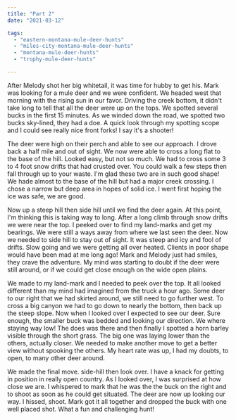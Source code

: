 ```yaml
---
title: "Part 2"
date: "2021-03-12"

tags: 
  - "eastern-montana-mule-deer-hunts"
  - "miles-city-montana-mule-deer-hunts"
  - "montana-mule-deer-hunts"
  - "trophy-mule-deer-hunts"

---
```


After Melody shot her big whitetail, it was time for hubby to get his. Mark was looking for a mule deer and we were confident. We headed west that morning with the rising sun in our favor. Driving the creek bottom, it didn't take long to tell that all the deer were up on the tops. We spotted several bucks in the first 15 minutes. As we winded down the road, we spotted two bucks sky-lined, they had a doe. A quick look through my spotting scope and I could see really nice front forks! I say it's a shooter!

The deer were high on their perch and able to see our approach. I drove back a half mile and out of sight. We now were able to cross a long flat to the base of the hill. Looked easy, but not so much. We had to cross some 3 to 4 foot snow drifts that had crusted over. You could walk a few steps then fall through up to your waste. I'm glad these two are in such good shape! We hade almost to the base of the hill but had a major creek crossing. I chose a narrow but deep area in hopes of solid ice. I went first hoping the ice was safe, we are good.

Now up a steep hill then side hill until we find the deer again. At this point, I'm thinking this is taking way to long. After a long climb through snow drifts we were near the top. I peeked over to find my land-marks and get my bearings. We were still a ways away from where we last seen the deer. Now we needed to side hill to stay out of sight. It was steep and icy and fool of drifts. Slow going and we were getting all over heated. Clients in poor shape would have been mad at me long ago! Mark and Melody just had smiles, they crave the adventure. My mind was starting to doubt if the deer were still around, or if we could get close enough on the wide open plains.

We made to my land-mark and I needed to peek over the top. It all looked different than my mind had imagined from the truck a hour ago. Some deer to our right that we had skirted around, we still need to go further west. To cross a big canyon we had to go down to nearly the bottom, then back up the steep slope. Now when I looked over I expected to see our deer. Sure enough, the smaller buck was bedded and looking our direction. We where staying way low! The does was there and then finally I spotted a horn barley visible through the short grass. The big one was laying lower than the others, actually closer. We needed to make another move to get a better view without spooking the others. My heart rate was up, I had my doubts, to open, to many other deer around.

We made the final move. side-hill then look over. I have a knack for getting in position in really open country. As I looked over, I was surprised at how close we are. I whispered to mark that he was the the buck on the right and to shoot as soon as he could get situated. The deer are now up looking our way. I hissed, shoot. Mark got it all together and dropped the buck with one well placed shot. What a fun and challenging hunt!
